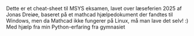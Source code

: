Dette er et cheat-sheet til MSYS eksamen, lavet over læseferien 2025 af Jonas Dreiøe, baseret på et mathcad hjælpedokument der fandtes til Windows, men da Mathcad ikke fungerer på Linux, må man lave det selv! :)
Med hjælp fra min Python-erfaring fra gymnasiet
